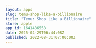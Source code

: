 ```yaml
---
layout: apps
slug: temu-shop-like-a-billionaire
title: "Temu: Shop Like a Billionaire"
store: apple
app_id: 1641486558
date: 2025-04-29T06:44:08Z
published: 2022-08-31T07:00:00Z
---
```

